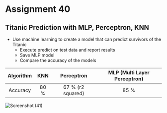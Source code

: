 # Assignment 40
## Titanic Prediction with MLP, Perceptron, KNN
- Use machine learning to create a model that can predict survivors of the Titanic
  - Execute predict on test data and report results
  - Save MLP model
  - Compare the accuracy of the models

| Algorithm | KNN | Perceptron | MLP (Multi Layer Perceptron) |
| :----:  | :----:  | :----:  | :----: |
| Accuracy  | 80 % | 67 % (r2 squared) | 85 % |

![Screenshot (41)](https://user-images.githubusercontent.com/88179607/155654682-410d0d68-121c-4938-89ce-82385834ed75.png)
